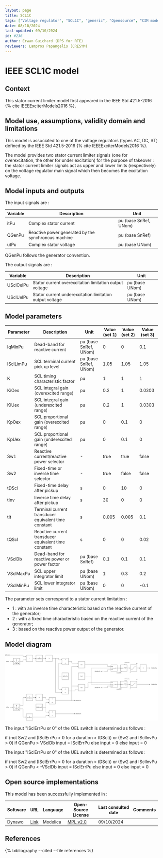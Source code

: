 ```yaml
---
layout: page
title: SCL1C
tags: ["Voltage regulator", "SCL1C", "generic", "Opensource", "CIM model", "RMS", "phasor", "MRL4", "Single phase", "IEEE", "dynawo", "#236"]
date: 08/10/2024
last-updated: 09/10/2024
id: #236
author: Erwan Guichard (DPS for RTE)
reviewers: Lampros Papangelis (CRESYM)
---
```

# IEEE SCL1C model

## Context

This stator current limiter model first appeared in the IEEE Std 421.5-2016 {% cite IEEEExciterModels2016 %}.

## Model use, assumptions, validity domain and limitations

This model is associated to one of the voltage regulators (types AC, DC, ST) defined by the IEEE Std 421.5-2016 {% cite IEEEExciterModels2016 %}.

The model provides two stator current limiter signals (one for overexcitation, the other for under excitation) for the purpose of takeover : the stator current limiter signals act as upper and lower limits (respectively) on the voltage regulator main signal which then becomes the excitation voltage.

## Model inputs and outputs

The input signals are :

| Variable | Description | Unit |
| -------- | ----------- | ---- |
| itPu | Complex stator current | pu (base SnRef, UNom) |
| QGenPu | Reactive power generated by the synchronous machine | pu (base SnRef) |
| utPu | Complex stator voltage | pu (base UNom) |

QGenPu follows the generator convention.

The output signals are :

| Variable | Description | Unit |
| -------- | ----------- | ---- |
| USclOelPu | Stator current overexcitation limitation output voltage | pu (base UNom) |
| USclUelPu | Stator current underexcitation limitation output voltage | pu (base UNom) |

## Model parameters

| Parameter | Description | Unit | Value (set 1) | Value (set 2) | Value (set 3) |
| --------- | ----------- | ---- | ------------- | ------------- | ------------- |
| IqMinPu | Dead-band for reactive current | pu (base SnRef, UNom) | 0 | 0 | 0.1 |
| ISclLimPu | SCL terminal current pick up level | pu (base SnRef, UNom) | 1.05 | 1.05 | 1.05 |
| K | SCL timing characteristic factor | pu | 1 | 1 | 1 |
| KiOex | SCL integral gain (overexcited range) | pu | 0.2 | 1 | 0.0303 |
| KiUex | SCL integral gain (underexcited range) | pu | 0.2 | 1 | 0.0303 |
| KpOex | SCL proportional gain (overexcited range) | pu | 0 | 0.1 | 0 |
| KpUex | SCL proportional gain (underexcited range) | pu | 0 | 0.1 | 0 |
| Sw1 | Reactive current/reactive power selector | - | true | true | false |
| Sw2 | Fixed-time or inverse time selector | - | true | false | false |
| tDScl | Fixed-time delay after pickup | s | 0 | 10 | 0 |
| tInv | Inverse time delay after pickup | s | 30 | 0 | 0 |
| tIt | Terminal current transducer equivalent time constant | s | 0.005 | 0.005 | 0.1 |
| tQScl | Reactive current transducer equivalent time constant | s | 0 | 0 | 0.02 |
| VSclDb | Dead-band for reactive power or power factor | pu (base SnRef) | 0.1 | 0.1 | 0.1 |
| VSclMaxPu | SCL upper integrator limit | pu (base UNom) | 1 | 0.3 | 0.2 |
| VSclMinPu | SCL lower integrator limit | pu (base UNom) | 0 | 0 | -0.1 |

The parameter sets correspond to a stator current limitation :
- 1 : with an inverse time characteristic based on the reactive current of the generator;
- 2 : with a fixed time characteristic based on the reactive current of the generator;
- 3 : based on the reactive power output of the generator.

## Model diagram

![SCL1C](SCL1C.drawio.svg)

The input "ISclErrPu or 0" of the OEL switch is determined as follows :

if (not Sw2 and (ISclErrPu > 0 for a duration > tDScl)) or (Sw2 and ISclInvPu > 0)
  if QGenPu > VSclDb
    input = ISclErrPu
  else
    input = 0
else
  input = 0

The input "ISclErrPu or 0" of the UEL switch is determined as follows :

if (not Sw2 and (ISclErrPu > 0 for a duration > tDScl)) or (Sw2 and ISclInvPu > 0)
  if QGenPu < -VSclDb
    input = ISclErrPu
  else
    input = 0
else
  input = 0

## Open source implementations

This model has been successfully implemented in :

| Software      | URL | Language | Open-Source License | Last consulted date | Comments |
| ------------- | --- | -------- | ------------------- | ------------------- | -------- |
| Dynawo | [Link](https://github.com/dynawo/dynawo) | Modelica | [MPL v2.0](https://www.mozilla.org/en-US/MPL/2.0/)  | 09/10/2024 |  |

## References

{% bibliography --cited --file references  %}
